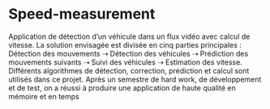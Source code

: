 # Speed-measurement
Application de détection d’un véhicule dans un flux vidéo avec calcul de vitesse.
La solution envisagée est divisée en cinq parties principales : Détection des mouvements ⇢ Détection des véhicules ⇢ Prédiction des mouvements suivants ⇢ Suivi des véhicules ⇢ Estimation des vitesse.
Différents algorithmes de détection, correction, prédiction et calcul sont utilisés dans ce projet. Après un semestre de hard work, de développement et de test, on a réussi à produire une application de haute qualité en mémoire et en temps
